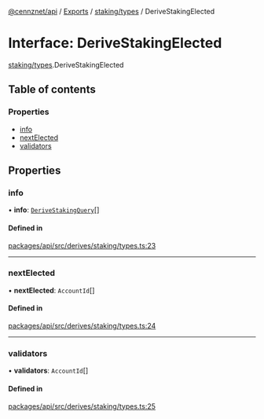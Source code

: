 [@cennznet/api](../README.md) / [Exports](../modules.md) / [staking/types](../modules/staking_types.md) / DeriveStakingElected

# Interface: DeriveStakingElected

[staking/types](../modules/staking_types.md).DeriveStakingElected

## Table of contents

### Properties

- [info](staking_types.derivestakingelected.md#info)
- [nextElected](staking_types.derivestakingelected.md#nextelected)
- [validators](staking_types.derivestakingelected.md#validators)

## Properties

### info

• **info**: [`DeriveStakingQuery`](staking_types.derivestakingquery.md)[]

#### Defined in

[packages/api/src/derives/staking/types.ts:23](https://github.com/cennznet/api.js/blob/8a3918c/packages/api/src/derives/staking/types.ts#L23)

___

### nextElected

• **nextElected**: `AccountId`[]

#### Defined in

[packages/api/src/derives/staking/types.ts:24](https://github.com/cennznet/api.js/blob/8a3918c/packages/api/src/derives/staking/types.ts#L24)

___

### validators

• **validators**: `AccountId`[]

#### Defined in

[packages/api/src/derives/staking/types.ts:25](https://github.com/cennznet/api.js/blob/8a3918c/packages/api/src/derives/staking/types.ts#L25)
